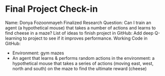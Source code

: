 # Final Project Check-in 

Name: Donya Fozoonmayeh
Finalized Research Question: Can I train an agent (a hypothetical mouse) that takes a number of actions and learns to find cheese in a maze?
List of ideas to finish project in GitHub: Add deep Q-learning to project to see if it improves performance.
Working Code in GitHub: 
* Environment: gym mazes  
* An agent that learns & performs random actions in the environment: a hypothetical mouse that takes a series of actions (moving east, west, north and south) on the maze to find the ultimate reward (cheese)

